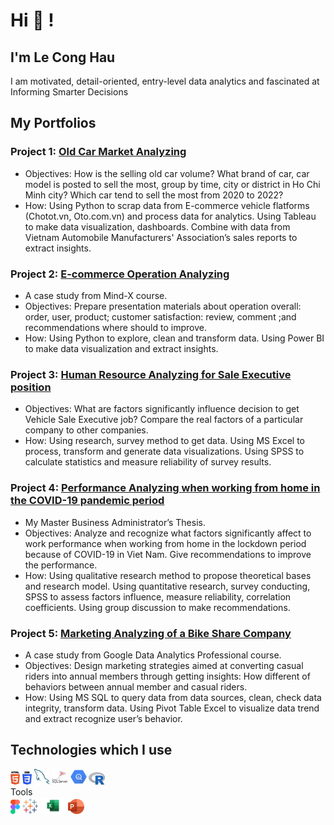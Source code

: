 # Hi 👋 !

## I'm Le Cong Hau

I am motivated, detail-oriented, entry-level data analytics and fascinated at Informing Smarter Decisions

## My Portfolios

### Project 1: [Old Car Market Analyzing](https://github.com/Cong-hau/analyze-old-car-selling-posts)

- Objectives: How is the selling old car volume? What brand of car, car model is posted to sell the most, group by time,  city or district in Ho Chi Minh city? Which car tend to sell the most from 2020 to 2022? 
- How: Using Python to scrap data from E-commerce vehicle flatforms (Chotot.vn, Oto.com.vn) and process data for analytics. Using Tableau to make data visualization, dashboards. Combine with data from Vietnam Automobile Manufacturers' Association’s sales reports to extract insights.

### Project 2: [E-commerce Operation Analyzing](https://github.com/Cong-hau/E-commerce-flatform)

- A case study from Mind-X course.
- Objectives: Prepare presentation materials about operation overall: order, user, product;  customer satisfaction: review, comment ;and recommendations where should to improve.
- How: Using Python to explore, clean and transform data. Using Power BI to make data visualization and extract insights.

### Project 3: [Human Resource Analyzing for Sale Executive position](https://github.com/Cong-hau/vf-hr-sale-policy-vnese-version/blob/97da57c687869ba6e7a3a750eede9ff17c11e6dc/README.md)

- Objectives: What are factors significantly influence  decision to get Vehicle Sale Executive job? Compare the real factors of a particular company to other companies. 
- How: Using research, survey method to get data. Using MS Excel to process, transform and generate data visualizations. Using SPSS to calculate statistics and measure reliability of survey results.

### Project 4: [Performance Analyzing when working from home in the COVID-19 pandemic period](https://digital.lib.ueh.edu.vn/viewer/simple_document.php?subfolder=12/79/89/&doc=127989466505010879677941832649475720631&bitsid=1f480e14-174d-4835-88b2-359fe63151d3&uid=fa75c231-a8ec-4a8a-8688-4f3d36bde6e4)

- My Master Business Administrator’s Thesis.
- Objectives: Analyze and recognize what factors significantly affect to work performance  when working from home in the lockdown period because of COVID-19 in Viet Nam. Give recommendations to improve the performance. 
- How: Using qualitative research method to propose theoretical bases and research model. Using quantitative research, survey conducting, SPSS to assess factors influence, measure reliability, correlation coefficients. Using group discussion to make recommendations. 


### Project 5: [Marketing Analyzing of a Bike Share Company](https://github.com/Cong-hau/Bike-Share-company-and-their-problems-in-marketing-strategy)

- A case study from Google Data Analytics Professional course.
- Objectives: Design marketing strategies aimed at converting casual riders into annual members through getting insights: How different of behaviors between annual member and casual riders. 
- How: Using MS SQL to query data from data sources, clean, check data integrity, transform data. Using Pivot Table Excel to visualize data trend and extract recognize user’s behavior.


## Technologies which I use

<div>
  <img src ="./images/html-5.svg" alt="HTML5 logo" width="3%" title='HTML5'/>
  <img src ="./images/css-3.svg" alt="CSS3 logo" width="3%" title='CSS3'/>
  <img src ="./images/mysql.svg" alt="mysql logo" width="5%" title='MYSQL'/>
  <img src ="./images/microsoft-sql-server.svg" alt="Microsoft SQL Server logo" width="5%" title='Microsoft SQL Server'/>
  <img src ="./images/bigquery.svg" alt="BigQuery logo" width="5%" title='BigQuery'/>
  <img src ="./images/r.png" alt="r" width="5%" title='R'/>
</div>
Tools
<div>
  <img src ="./images/figma.svg" alt="Figma logo" width="3%" title='Figma'/>
  <img src ="./images/tableau.svg" alt="Tableau logo" width="5%" title='Tableau'/>
  <img src ="./images/microsoft-excel.svg" alt="MS Excel logo" width="8%" title='MS Excel'/>
  <img src ="./images/microsoft-powerpoint.png" alt="MS PowerPoint logo" width="5%" title='MS PowerPoint'/>
</div>
